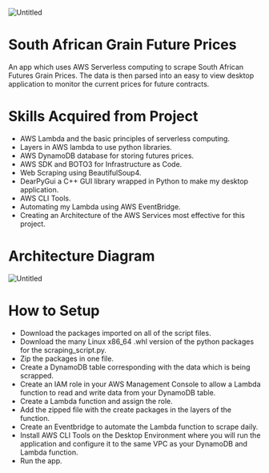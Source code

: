 ![Untitled](https://user-images.githubusercontent.com/58882596/204086959-87108275-b4ce-4c31-b5f5-a41c78f0d892.png)

# South African Grain Future Prices 

An app which uses AWS Serverless computing to scrape South African Futures Grain Prices. The data is then parsed into an easy to view desktop application to monitor the current prices for future contracts. 

# Skills Acquired from Project 

- AWS Lambda and the basic principles of serverless computing.
- Layers in AWS lambda to use python libraries. 
- AWS DynamoDB database for storing futures prices.
- AWS SDK and BOTO3 for Infrastructure as Code.
- Web Scraping using BeautifulSoup4.
- DearPyGui a C++ GUI library wrapped in Python to make my desktop application. 
- AWS CLI Tools.
- Automating my Lambda using AWS EventBridge.
- Creating an Architecture of the AWS Services most effective for this project.

# Architecture Diagram

![Untitled](https://user-images.githubusercontent.com/58882596/204089888-c018d33a-9b30-4fb1-b0db-6f00f452a48a.png)

# How to Setup 

- Download the packages imported on all of the script files.
- Download the many Linux x86_64 .whl version of the python packages for the scraping_script.py.
- Zip the packages in one file.
- Create a DynamoDB table corresponding with the data which is being scrapped.
- Create an IAM role in your AWS Management Console to allow a Lambda function to read and write data from your DynamoDB table.
- Create a Lambda function and assign the role.
- Add the zipped file with the create packages in the layers of the function. 
- Create an Eventbridge to automate the Lambda function to scrape daily.
- Install AWS CLI Tools on the Desktop Environment where you will run the application and configure it to the same VPC as your DynamoDB and Lambda function.
- Run the app. 
